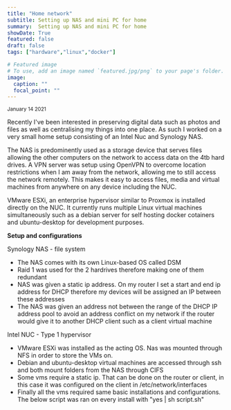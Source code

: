 ```yaml
---
title: "Home network"
subtitle: Setting up NAS and mini PC for home
summary:  Setting up NAS and mini PC for home
showDate: True
featured: false
draft: false
tags: ["hardware","linux","docker"]

# Featured image
# To use, add an image named `featured.jpg/png` to your page's folder. 
image:
  caption: ""
  focal_point: ""
---
```

<sub>January 14 2021</sub>

Recently I've been interested in preserving digital data such as photos and files as well as centralising my things into one place. As such I worked on a very small home setup consisting of an Intel Nuc and Synology NAS. 

The NAS is predominently used as a storage device that serves files allowing the other computers on the network to access data on the 4tb hard drives. A VPN server was setup using OpenVPN to overcome location restrictions when I am away from the network, allowing me to still access the network remotely. This makes it easy to access files, media and virtual machines from anywhere on any device including the NUC. 

VMware ESXi, an enterprise hypervisor similar to Proxmox is installed directly on the NUC. It currently runs multiple Linux virtual machines simultaneously such as a debian server for self hosting docker cotainers and ubuntu-desktop for development purposes.

<b> Setup and configurations </b>

Synology NAS - file system
- The NAS comes with its own Linux-based OS called DSM
- Raid 1 was used for the 2 hardrives therefore making one of them redundant
- NAS was given a static ip address. On my router I set a start and end ip address for DHCP therefore my devices will be assigned an IP between these addresses
- The NAS was given an address not between the range of the DHCP IP address pool to avoid an address conflict on my network if the router would give it to another DHCP client such as a client virtual machine

Intel NUC - Type 1 hypervisor
- VMware ESXi was installed as the acting OS. Nas was mounted through NFS in order to store the VMs on. 
- Debian and ubuntu-desktop virtual machines are accessed through ssh and both mount folders from the NAS through CIFS
- Some vms require a static ip. That can be done on the router or client, in this case it was configured on the client in /etc/network/interfaces
- Finally all the vms required same basic installations and configurations. The below script was ran on every install with "yes | sh script.sh"

<script src="https://gist.github.com/Hoang23/ea18dff05443b90fc2622350c8f6ec5d.js"></script>